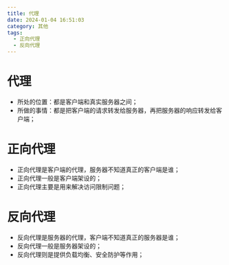 ```yaml
---
title: 代理
date: 2024-01-04 16:51:03
category: 其他
tags:
  - 正向代理
  - 反向代理
---
```

# 代理
- 所处的位置：都是客户端和真实服务器之间；
- 所做的事情：都是把客户端的请求转发给服务器，再把服务器的响应转发给客户端；
# 正向代理
- 正向代理是客户端的代理，服务器不知道真正的客户端是谁；
- 正向代理一般是客户端架设的；
- 正向代理主要是用来解决访问限制问题；
# 反向代理
- 反向代理是服务器的代理，客户端不知道真正的服务器是谁；
- 反向代理一般是服务器架设的；
- 反向代理则是提供负载均衡、安全防护等作用；